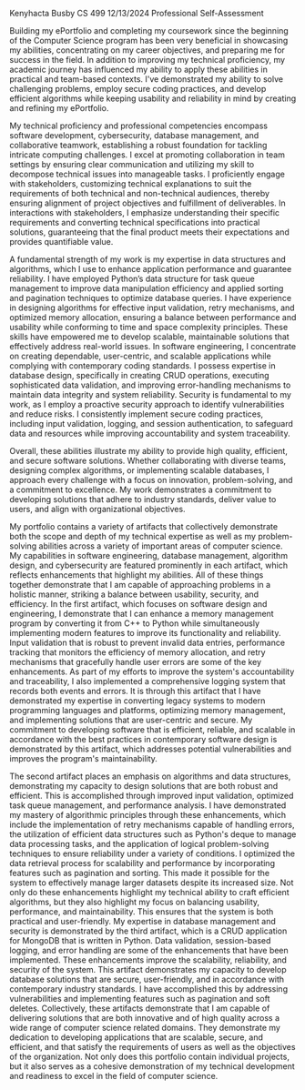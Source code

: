 Kenyhacta Busby
CS 499
12/13/2024
Professional Self-Assessment

Building my ePortfolio and completing my coursework since the beginning of the Computer Science program has been very beneficial in showcasing my abilities, concentrating on my career objectives, and preparing me for success in the field. In addition to improving my technical proficiency, my academic journey has influenced my ability to apply these abilities in practical and team-based contexts. I've demonstrated my ability to solve challenging problems, employ secure coding practices, and develop efficient algorithms while keeping usability and reliability in mind by creating and refining my ePortfolio.

My technical proficiency and professional competencies encompass software development, cybersecurity, database management, and collaborative teamwork, establishing a robust foundation for tackling intricate computing challenges. I excel at promoting collaboration in team settings by ensuring clear communication and utilizing my skill to decompose technical issues into manageable tasks. I proficiently engage with stakeholders, customizing technical explanations to suit the requirements of both technical and non-technical audiences, thereby ensuring alignment of project objectives and fulfillment of deliverables. In interactions with stakeholders, I emphasize understanding their specific requirements and converting technical specifications into practical solutions, guaranteeing that the final product meets their expectations and provides quantifiable value.

A fundamental strength of my work is my expertise in data structures and algorithms, which I use to enhance application performance and guarantee reliability. I have employed Python’s data structure for task queue management to improve data manipulation efficiency and applied sorting and pagination techniques to optimize database queries. I have experience in designing algorithms for effective input validation, retry mechanisms, and optimized memory allocation, ensuring a balance between performance and usability while conforming to time and space complexity principles. These skills have empowered me to develop scalable, maintainable solutions that effectively address real-world issues. In software engineering, I concentrate on creating dependable, user-centric, and scalable applications while complying with contemporary coding standards. I possess expertise in database design, specifically in creating CRUD operations, executing sophisticated data validation, and improving error-handling mechanisms to maintain data integrity and system reliability. Security is fundamental to my work, as I employ a proactive security approach to identify vulnerabilities and reduce risks. I consistently implement secure coding practices, including input validation, logging, and session authentication, to safeguard data and resources while improving accountability and system traceability.

Overall, these abilities illustrate my ability to provide high quality, efficient, and secure software solutions. Whether collaborating with diverse teams, designing complex algorithms, or implementing scalable databases, I approach every challenge with a focus on innovation, problem-solving, and a commitment to excellence. My work demonstrates a commitment to developing solutions that adhere to industry standards, deliver value to users, and align with organizational objectives.

My portfolio contains a variety of artifacts that collectively demonstrate both the scope and depth of my technical expertise as well as my problem-solving abilities across a variety of important areas of computer science. My capabilities in software engineering, database management, algorithm design, and cybersecurity are featured prominently in each artifact, which reflects enhancements that highlight my abilities. All of these things together demonstrate that I am capable of approaching problems in a holistic manner, striking a balance between usability, security, and efficiency.
In the first artifact, which focuses on software design and engineering, I demonstrate that I can enhance a memory management program by converting it from C++ to Python while simultaneously implementing modern features to improve its functionality and reliability. Input validation that is robust to prevent invalid data entries, performance tracking that monitors the efficiency of memory allocation, and retry mechanisms that gracefully handle user errors are some of the key enhancements. As part of my efforts to improve the system's accountability and traceability, I also implemented a comprehensive logging system that records both events and errors. It is through this artifact that I have demonstrated my expertise in converting legacy systems to modern programming languages and platforms, optimizing memory management, and implementing solutions that are user-centric and secure. My commitment to developing software that is efficient, reliable, and scalable in accordance with the best practices in contemporary software design is demonstrated by this artifact, which addresses potential vulnerabilities and improves the program's maintainability.

The second artifact places an emphasis on algorithms and data structures, demonstrating my capacity to design solutions that are both robust and efficient. This is accomplished through improved input validation, optimized task queue management, and performance analysis. I have demonstrated my mastery of algorithmic principles through these enhancements, which include the implementation of retry mechanisms capable of handling errors, the utilization of efficient data structures such as Python's deque to manage data processing tasks, and the application of logical problem-solving techniques to ensure reliability under a variety of conditions. I optimized the data retrieval process for scalability and performance by incorporating features such as pagination and sorting. This made it possible for the system to effectively manage larger datasets despite its increased size. Not only do these enhancements highlight my technical ability to craft efficient algorithms, but they also highlight my focus on balancing usability, performance, and maintainability. This ensures that the system is both practical and user-friendly.
My expertise in database management and security is demonstrated by the third artifact, which is a CRUD application for MongoDB that is written in Python. Data validation, session-based logging, and error handling are some of the enhancements that have been implemented. These enhancements improve the scalability, reliability, and security of the system. This artifact demonstrates my capacity to develop database solutions that are secure, user-friendly, and in accordance with contemporary industry standards. I have accomplished this by addressing vulnerabilities and implementing features such as pagination and soft deletes. Collectively, these artifacts demonstrate that I am capable of delivering solutions that are both innovative and of high quality across a wide range of computer science related domains. They demonstrate my dedication to developing applications that are scalable, secure, and efficient, and that satisfy the requirements of users as well as the objectives of the organization. Not only does this portfolio contain individual projects, but it also serves as a cohesive demonstration of my technical development and readiness to excel in the field of computer science.

